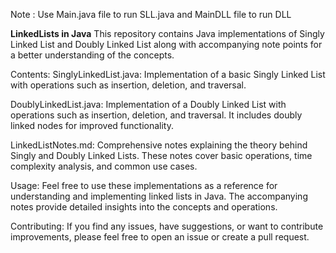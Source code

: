 Note : Use Main.java file to run SLL.java and MainDLL file to run DLL


**LinkedLists in Java**
This repository contains Java implementations of Singly Linked List and Doubly Linked List along with accompanying note points for a better understanding of the concepts.

Contents:
SinglyLinkedList.java:
Implementation of a basic Singly Linked List with operations such as insertion, deletion, and traversal.

DoublyLinkedList.java:
Implementation of a Doubly Linked List with operations such as insertion, deletion, and traversal. It includes doubly linked nodes for improved functionality.

LinkedListNotes.md:
Comprehensive notes explaining the theory behind Singly and Doubly Linked Lists. These notes cover basic operations, time complexity analysis, and common use cases.

Usage:
Feel free to use these implementations as a reference for understanding and implementing linked lists in Java. The accompanying notes provide detailed insights into the concepts and operations.

Contributing:
If you find any issues, have suggestions, or want to contribute improvements, please feel free to open an issue or create a pull request.
